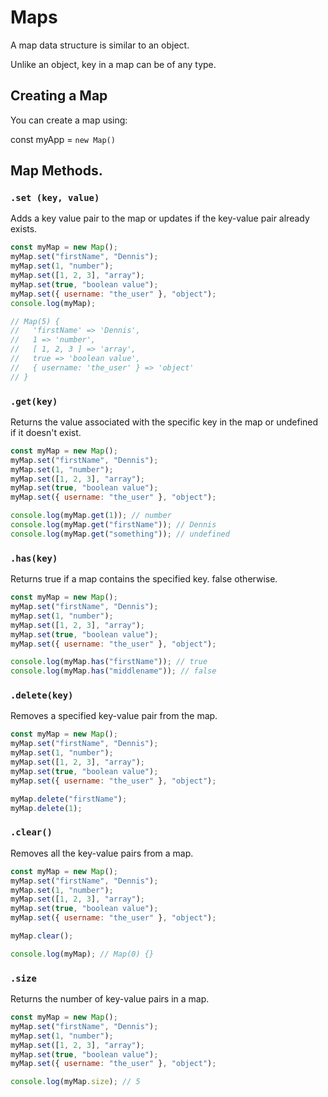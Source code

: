 # Maps

A map data structure is similar to an object.

Unlike an object, key in a map can be of any type.

## Creating a Map

You can create a map using:

const myApp = `new Map()`

## Map Methods.

### `.set (key, value)`

Adds a key value pair to the map or updates if the key-value pair already exists.

```js
const myMap = new Map();
myMap.set("firstName", "Dennis");
myMap.set(1, "number");
myMap.set([1, 2, 3], "array");
myMap.set(true, "boolean value");
myMap.set({ username: "the_user" }, "object");
console.log(myMap);

// Map(5) {
//   'firstName' => 'Dennis',
//   1 => 'number',
//   [ 1, 2, 3 ] => 'array',
//   true => 'boolean value',
//   { username: 'the_user' } => 'object'
// }
```

### `.get(key)`

Returns the value associated with the specific key in the map or undefined if it doesn't exist.

```js
const myMap = new Map();
myMap.set("firstName", "Dennis");
myMap.set(1, "number");
myMap.set([1, 2, 3], "array");
myMap.set(true, "boolean value");
myMap.set({ username: "the_user" }, "object");

console.log(myMap.get(1)); // number
console.log(myMap.get("firstName")); // Dennis
console.log(myMap.get("something")); // undefined
```

### `.has(key)`

Returns true if a map contains the specified key. false otherwise.

```js
const myMap = new Map();
myMap.set("firstName", "Dennis");
myMap.set(1, "number");
myMap.set([1, 2, 3], "array");
myMap.set(true, "boolean value");
myMap.set({ username: "the_user" }, "object");

console.log(myMap.has("firstName")); // true
console.log(myMap.has("middlename")); // false
```

### `.delete(key)`

Removes a specified key-value pair from the map.

```js
const myMap = new Map();
myMap.set("firstName", "Dennis");
myMap.set(1, "number");
myMap.set([1, 2, 3], "array");
myMap.set(true, "boolean value");
myMap.set({ username: "the_user" }, "object");

myMap.delete("firstName");
myMap.delete(1);
```

### `.clear()`

Removes all the key-value pairs from a map.

```js
const myMap = new Map();
myMap.set("firstName", "Dennis");
myMap.set(1, "number");
myMap.set([1, 2, 3], "array");
myMap.set(true, "boolean value");
myMap.set({ username: "the_user" }, "object");

myMap.clear();

console.log(myMap); // Map(0) {}
```

### `.size`

Returns the number of key-value pairs in a map.

```js
const myMap = new Map();
myMap.set("firstName", "Dennis");
myMap.set(1, "number");
myMap.set([1, 2, 3], "array");
myMap.set(true, "boolean value");
myMap.set({ username: "the_user" }, "object");

console.log(myMap.size); // 5
```
